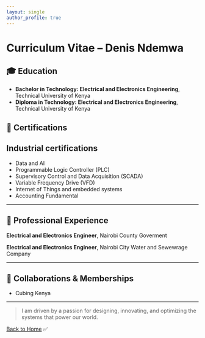 ```yaml
---
layout: single
author_profile: true
---
```


# Curriculum Vitae – Denis Ndemwa


## 🎓 Education

- **Bachelor in Technology: Electrical and Electronics Engineering**, Technical University of Kenya
- **Diploma in Technology: Electrical and Electronics Engineering**, Technical University of Kenya  


## 📜 Certifications

Industrial certifications
---
- Data and AI
- Programmable Logic Controller (PLC)
- Supervisory Control and Data Acquisition (SCADA)
- Variable Frequency Drive (VFD)
- Internet of Things and embedded systems
- Accounting Fundamental
---


## 💼 Professional Experience

**Electrical and Electronics Engineer**, Nairobi County Goverment

**Electrical and Electronics Engineer**, Nairobi City Water and Sewewrage Company

---

## 🤝 Collaborations & Memberships

- Cubing Kenya

---

> I am driven by a passion for designing, innovating, and optimizing the systems that power our world.

[Back to Home](/)
✅
